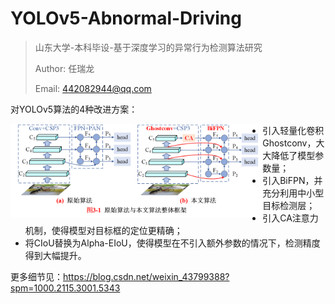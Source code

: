 # YOLOv5-Abnormal-Driving

> 山东大学-本科毕设-基于深度学习的异常行为检测算法研究
>
> Author: 任瑞龙
>
> Email: 442082944@qq.com

对YOLOv5算法的4种改进方案：


<img src="改进算法整体框架.png" width="80%" align=left />


- 引入轻量化卷积Ghostconv，大大降低了模型参数量；
- 引入BiFPN，并充分利用中小型目标检测层；
- 引入CA注意力机制，使得模型对目标框的定位更精确；
- 将CIoU替换为Alpha-EIoU，使得模型在不引入额外参数的情况下，检测精度得到大幅提升。

更多细节见：https://blog.csdn.net/weixin_43799388?spm=1000.2115.3001.5343
